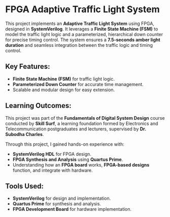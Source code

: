 # FPGA Adaptive Traffic Light System

This project implements an **Adaptive Traffic Light System** using FPGA, designed in **SystemVerilog**. It leverages a **Finite State Machine (FSM)** to model the traffic light logic and a parameterized, hierarchical down counter for precise timing control. The system ensures a **7.5-seconds amber light duration** and seamless integration between the traffic logic and timing control.

## Key Features:
- **Finite State Machine (FSM)** for traffic light logic.
- **Parameterized Down Counter** for accurate time management.
- Scalable and modular design for easy extension.

## Learning Outcomes:
This project was part of the **Fundamentals of Digital System Design** course conducted by **Skill Surf**, a learning foundation formed by Electronics and Telecommunication postgraduates and lecturers, supervised by **Dr. Subodha Charles**.

Through this project, I gained hands-on experience with:
- **SystemVerilog HDL** for FPGA design.
- **FPGA Synthesis and Analysis** using **Quartus Prime**.
- Understanding how an **FPGA board** works, **FPGA-based designs** function, and integrate with hardware.
## Tools Used:
- **SystemVerilog** for design and implementation.
- **Quartus Prime** for synthesis and analysis.
- **FPGA Development Board** for hardware implementation.
